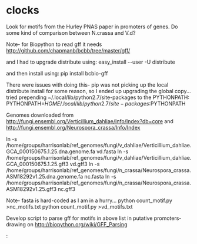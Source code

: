 # clocks
Look for motifs from the Hurley PNAS paper in promoters of genes. 
Do some kind of comparison between N.crassa and V.d?

Note- for Biopython to read gff it needs 
http://github.com/chapmanb/bcbb/tree/master/gff/

and I had to upgrade distribute using:
easy_install --user -U distribute

and then install using:
 pip install bcbio-gff

There were issues with doing this- pip was not picking up the local distribute install for some reason, so I ended up upgrading the global copy...
tried prepending ~/.local/lib/python2.7/site-packages to the PYTHONPATH:
PYTHONPATH=$HOME/.local/lib/python2.7/site-packages:$PYTHONPATH



Genomes downloaded from http://fungi.ensembl.org/Verticillium_dahliae/Info/Index?db=core
and http://fungi.ensembl.org/Neurospora_crassa/Info/Index

ln -s /home/groups/harrisonlab/ref_genomes/fungi/v_dahliae/Verticillium_dahliae.GCA_000150675.1.25.dna.genome.fa vd.fasta
ln -s /home/groups/harrisonlab/ref_genomes/fungi/v_dahliae/Verticillium_dahliae.GCA_000150675.1.25.gff3 vd.gff3
ln -s /home/groups/harrisonlab/ref_genomes/fungi/n_crassa/Neurospora_crassa.ASM18292v1.25.dna.genome.fa nc.fasta
ln -s /home/groups/harrisonlab/ref_genomes/fungi/n_crassa/Neurospora_crassa.ASM18292v1.25.gff3 nc.gff3


Note- fasta is hard-coded as I am in a hurry...
python count_motif.py >nc_motifs.txt
python count_motif.py >vd_motifs.txt


Develop script to parse gff for motifs in above list in putative promoters- drawing on http://biopython.org/wiki/GFF_Parsing

:
